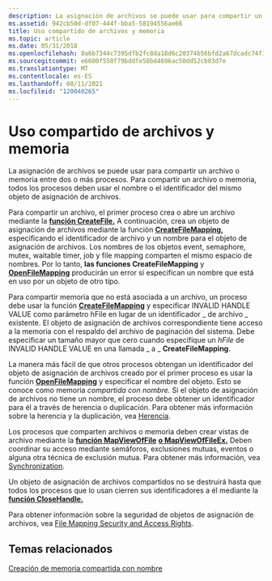 ```yaml
---
description: La asignación de archivos se puede usar para compartir un archivo o memoria entre dos o más procesos. Para compartir un archivo o memoria, todos los procesos deben usar el nombre o el identificador del mismo objeto de asignación de archivos.
ms.assetid: 942cb50d-df07-444f-bba5-58194556ae66
title: Uso compartido de archivos y memoria
ms.topic: article
ms.date: 05/31/2018
ms.openlocfilehash: 8a6b7344c7395dfb2fc8da18d6c20374b56bfd2a67dcadc74f17a39cb49261d2
ms.sourcegitcommit: e6600f550f79bddfe58bd4696ac50dd52cb03d7e
ms.translationtype: MT
ms.contentlocale: es-ES
ms.lasthandoff: 08/11/2021
ms.locfileid: "120040265"
---
```

# <a name="sharing-files-and-memory"></a>Uso compartido de archivos y memoria

La asignación de archivos se puede usar para compartir un archivo o memoria entre dos o más procesos. Para compartir un archivo o memoria, todos los procesos deben usar el nombre o el identificador del mismo objeto de asignación de archivos.

Para compartir un archivo, el primer proceso crea o abre un archivo mediante la [**función CreateFile.**](/windows/win32/api/fileapi/nf-fileapi-createfilea) A continuación, crea un objeto de asignación de archivos mediante la función [**CreateFileMapping,**](/windows/desktop/api/WinBase/nf-winbase-createfilemappinga) especificando el identificador de archivo y un nombre para el objeto de asignación de archivos. Los nombres de los objetos event, semaphore, mutex, waitable timer, job y file mapping comparten el mismo espacio de nombres. Por lo tanto, **las funciones CreateFileMapping** y [**OpenFileMapping**](/windows/desktop/api/WinBase/nf-winbase-openfilemappinga) producirán un error si especifican un nombre que está en uso por un objeto de otro tipo.

Para compartir memoria que no está asociada a un archivo, un proceso debe usar la función [**CreateFileMapping**](/windows/desktop/api/WinBase/nf-winbase-createfilemappinga) y especificar INVALID HANDLE VALUE como parámetro hFile en lugar de un identificador \_ de archivo \_ existente.  El objeto de asignación de archivos correspondiente tiene acceso a la memoria con el respaldo del archivo de paginación del sistema. Debe especificar un tamaño mayor que cero cuando especifique un *hFile* de INVALID HANDLE VALUE en una llamada \_ a \_ **CreateFileMapping**.

La manera más fácil de que otros procesos obtengan un identificador del objeto de asignación de archivos creado por el primer proceso es usar la función [**OpenFileMapping**](/windows/desktop/api/WinBase/nf-winbase-openfilemappinga) y especificar el nombre del objeto. Esto se conoce como memoria *compartida con nombre.* Si el objeto de asignación de archivos no tiene un nombre, el proceso debe obtener un identificador para él a través de herencia o duplicación. Para obtener más información sobre la herencia y la duplicación, vea [Herencia](../procthread/inheritance.md).

Los procesos que comparten archivos o memoria deben crear vistas de archivo mediante la [**función MapViewOfFile**](/windows/win32/api/memoryapi/nf-memoryapi-mapviewoffile) [**o MapViewOfFileEx.**](/windows/win32/api/memoryapi/nf-memoryapi-mapviewoffileex) Deben coordinar su acceso mediante semáforos, exclusiones mutuas, eventos o alguna otra técnica de exclusión mutua. Para obtener más información, vea [Synchronization](../sync/synchronization.md).

Un objeto de asignación de archivos compartidos no se destruirá hasta que todos los procesos que lo usan cierren sus identificadores a él mediante la [**función CloseHandle.**](/windows/win32/api/handleapi/nf-handleapi-closehandle)

Para obtener información sobre la seguridad de objetos de asignación de archivos, vea [File Mapping Security and Access Rights](file-mapping-security-and-access-rights.md).

## <a name="related-topics"></a>Temas relacionados

<dl> <dt>

[Creación de memoria compartida con nombre](creating-named-shared-memory.md)
</dt> </dl>

 

 
